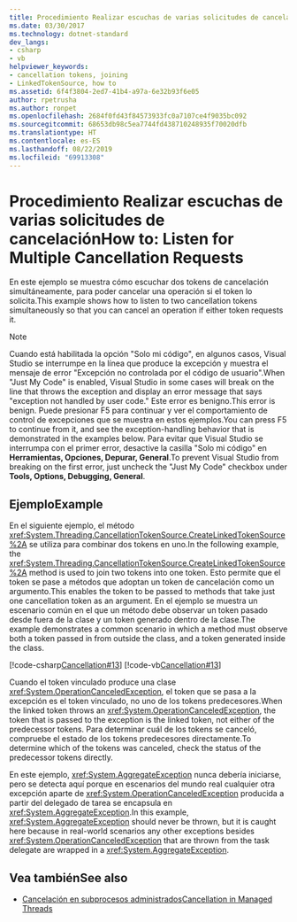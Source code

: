 ```yaml
---
title: Procedimiento Realizar escuchas de varias solicitudes de cancelación
ms.date: 03/30/2017
ms.technology: dotnet-standard
dev_langs:
- csharp
- vb
helpviewer_keywords:
- cancellation tokens, joining
- LinkedTokenSource, how to
ms.assetid: 6f4f3804-2ed7-41b4-a97a-6e32b93f6e05
author: rpetrusha
ms.author: ronpet
ms.openlocfilehash: 2684f0fd43f84573933fc0a7107ce4f9035bc092
ms.sourcegitcommit: 68653db98c5ea7744fd438710248935f70020dfb
ms.translationtype: HT
ms.contentlocale: es-ES
ms.lasthandoff: 08/22/2019
ms.locfileid: "69913308"
---
```

# <a name="how-to-listen-for-multiple-cancellation-requests"></a><span data-ttu-id="42705-102">Procedimiento Realizar escuchas de varias solicitudes de cancelación</span><span class="sxs-lookup"><span data-stu-id="42705-102">How to: Listen for Multiple Cancellation Requests</span></span>
<span data-ttu-id="42705-103">En este ejemplo se muestra cómo escuchar dos tokens de cancelación simultáneamente, para poder cancelar una operación si el token lo solicita.</span><span class="sxs-lookup"><span data-stu-id="42705-103">This example shows how to listen to two cancellation tokens simultaneously so that you can cancel an operation if either token requests it.</span></span>  
  
> [!NOTE]
> <span data-ttu-id="42705-104">Cuando está habilitada la opción "Solo mi código", en algunos casos, Visual Studio se interrumpe en la línea que produce la excepción y muestra el mensaje de error "Excepción no controlada por el código de usuario".</span><span class="sxs-lookup"><span data-stu-id="42705-104">When "Just My Code" is enabled, Visual Studio in some cases will break on the line that throws the exception and display an error message that says "exception not handled by user code."</span></span> <span data-ttu-id="42705-105">Este error es benigno.</span><span class="sxs-lookup"><span data-stu-id="42705-105">This error is benign.</span></span> <span data-ttu-id="42705-106">Puede presionar F5 para continuar y ver el comportamiento de control de excepciones que se muestra en estos ejemplos.</span><span class="sxs-lookup"><span data-stu-id="42705-106">You can press F5 to continue from it, and see the exception-handling behavior that is demonstrated in the examples below.</span></span> <span data-ttu-id="42705-107">Para evitar que Visual Studio se interrumpa con el primer error, desactive la casilla "Solo mi código" en **Herramientas, Opciones, Depurar, General**.</span><span class="sxs-lookup"><span data-stu-id="42705-107">To prevent Visual Studio from breaking on the first error, just uncheck the "Just My Code" checkbox under **Tools, Options, Debugging, General**.</span></span>  
  
## <a name="example"></a><span data-ttu-id="42705-108">Ejemplo</span><span class="sxs-lookup"><span data-stu-id="42705-108">Example</span></span>  
 <span data-ttu-id="42705-109">En el siguiente ejemplo, el método <xref:System.Threading.CancellationTokenSource.CreateLinkedTokenSource%2A> se utiliza para combinar dos tokens en uno.</span><span class="sxs-lookup"><span data-stu-id="42705-109">In the following example, the <xref:System.Threading.CancellationTokenSource.CreateLinkedTokenSource%2A> method is used to join two tokens into one token.</span></span> <span data-ttu-id="42705-110">Esto permite que el token se pase a métodos que adoptan un token de cancelación como un argumento.</span><span class="sxs-lookup"><span data-stu-id="42705-110">This enables the token to be passed to methods that take just one cancellation token as an argument.</span></span> <span data-ttu-id="42705-111">En el ejemplo se muestra un escenario común en el que un método debe observar un token pasado desde fuera de la clase y un token generado dentro de la clase.</span><span class="sxs-lookup"><span data-stu-id="42705-111">The example demonstrates a common scenario in which a method must observe both a token passed in from outside the class, and a token generated inside the class.</span></span>  
  
 [!code-csharp[Cancellation#13](../../../samples/snippets/csharp/VS_Snippets_Misc/cancellation/cs/cancellationex13.cs#13)]
 [!code-vb[Cancellation#13](../../../samples/snippets/visualbasic/VS_Snippets_Misc/cancellation/vb/cancellationex13.vb#13)]  
  
 <span data-ttu-id="42705-112">Cuando el token vinculado produce una clase <xref:System.OperationCanceledException>, el token que se pasa a la excepción es el token vinculado, no uno de los tokens predecesores.</span><span class="sxs-lookup"><span data-stu-id="42705-112">When the linked token throws an <xref:System.OperationCanceledException>, the token that is passed to the exception is the linked token, not either of the predecessor tokens.</span></span> <span data-ttu-id="42705-113">Para determinar cuál de los tokens se canceló, compruebe el estado de los tokens predecesores directamente.</span><span class="sxs-lookup"><span data-stu-id="42705-113">To determine which of the tokens was canceled, check the status of the predecessor tokens directly.</span></span>  
  
 <span data-ttu-id="42705-114">En este ejemplo, <xref:System.AggregateException> nunca debería iniciarse, pero se detecta aquí porque en escenarios del mundo real cualquier otra excepción aparte de <xref:System.OperationCanceledException> producida a partir del delegado de tarea se encapsula en <xref:System.AggregateException>.</span><span class="sxs-lookup"><span data-stu-id="42705-114">In this example, <xref:System.AggregateException> should never be thrown, but it is caught here because in real-world scenarios any other exceptions besides <xref:System.OperationCanceledException> that are thrown from the task delegate are wrapped in a <xref:System.AggregateException>.</span></span>  
  
## <a name="see-also"></a><span data-ttu-id="42705-115">Vea también</span><span class="sxs-lookup"><span data-stu-id="42705-115">See also</span></span>

- [<span data-ttu-id="42705-116">Cancelación en subprocesos administrados</span><span class="sxs-lookup"><span data-stu-id="42705-116">Cancellation in Managed Threads</span></span>](../../../docs/standard/threading/cancellation-in-managed-threads.md)
